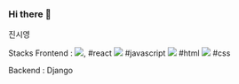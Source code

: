 ### Hi there 👋
진시영

Stacks
Frontend : <img src="https://img.shields.io/badge/React-61DAFB?style=flat-square&logo=React&logoColor=white"/>, #react
<img src="https://img.shields.io/badge/JavaScript-F7DF1E?style=flat-square&logo=JavaScript&logoColor=white"/> #javascript
<img src="https://img.shields.io/badge/Html-E34F26?style=flat-square&logo=Html&logoColor=white"/> #html
<img src="https://img.shields.io/badge/CSS-1572B6?style=flat-square&logo=CSS&logoColor=white"/> #css

Backend : Django
